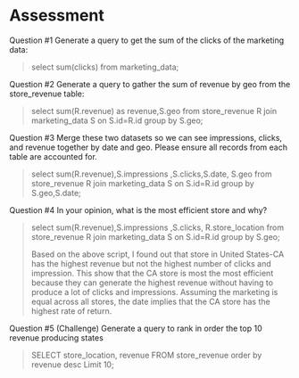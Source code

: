 # Assessment
Question #1 Generate a query to get the sum of the clicks of the marketing data: 

>select sum(clicks) from marketing_data;

Question #2 Generate a query to gather the sum of revenue by geo from the store_revenue table:

>select sum(R.revenue) as revenue,S.geo from store_revenue R join marketing_data S on S.id=R.id group by S.geo;

Question #3 Merge these two datasets so we can see impressions, clicks, and revenue together by date and geo. Please ensure all records from each table are accounted for.
>select sum(R.revenue),S.impressions ,S.clicks,S.date, S.geo from store_revenue R join marketing_data S on S.id=R.id group by S.geo,S.date;

Question #4 In your opinion, what is the most efficient store and why?
>select sum(R.revenue),S.impressions ,S.clicks, R.store_location from store_revenue R join marketing_data S on S.id=R.id group by S.geo;
>
>Based on the above script, I found out that store in United States-CA has the highest revenue but not the highest number of clicks and impression. This show that the CA store is most the most efficient because they can generate the highest revenue without having to produce a lot of clicks and impressions. Assuming the marketing is equal across all stores, the date implies that the CA store has the highest rate of return. 

Question #5 (Challenge) Generate a query to rank in order the top 10 revenue producing states​
>SELECT store_location, revenue FROM store_revenue order by revenue desc Limit 10;
